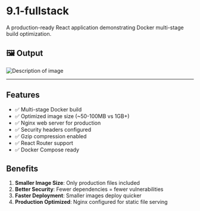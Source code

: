 # 9.1-fullstack
A production-ready React application demonstrating Docker multi-stage build optimization.

## 🖼️ Output

![Description of image](https://github.com/ankit-156/Dockerize-a-React-Application-with-Multi-Stage-Build/blob/main/OUTPUT/output_1.png)

---

## Features

- ✅ Multi-stage Docker build
- ✅ Optimized image size (~50-100MB vs 1GB+)
- ✅ Nginx web server for production
- ✅ Security headers configured
- ✅ Gzip compression enabled
- ✅ React Router support
- ✅ Docker Compose ready


## Benefits

1. **Smaller Image Size**: Only production files included
2. **Better Security**: Fewer dependencies = fewer vulnerabilities
3. **Faster Deployment**: Smaller images deploy quicker
4. **Production Optimized**: Nginx configured for static file serving

